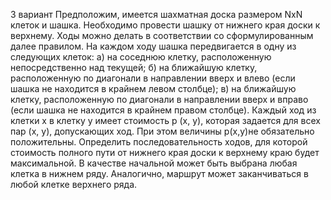 3 вариант 
Предположим, имеется шахматная доска размером NхN клеток и шашка. Необходимо
провести шашку от нижнего края доски к верхнему. Ходы можно делать в соответствии со
сформулированным далее правилом. На каждом ходу шашка передвигается в одну из
следующих клеток:
а) на соседнюю клетку, расположенную непосредственно над текущей;
б) на ближайшую клетку, расположенную по диагонали в направлении
вверх и влево (если шашка не находится в крайнем левом столбце);
в) на ближайшую клетку, расположенную по диагонали в направлении вверх и
вправо (если шашка не находится в крайнем правом столбце).
Каждый ход из клетки х в клетку у имеет стоимость р (x, у), которая задается для всех пар
(x, у), допускающих ход. При этом величины р(х,у)не обязательно положительны.
Определить последовательность ходов, для которой стоимость полного пути от нижнего
края доски к верхнему краю будет максимальной. В качестве начальной может быть
выбрана любая клетка в нижнем ряду. Аналогично, маршрут может заканчиваться в любой
клетке верхнего ряда.
